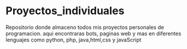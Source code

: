 # Proyectos_individuales
Repositorio donde almaceno todos mis proyectos personales de programacion. aqui encontraras bots, paginas web y mas en diferentes lenguajes como python, php, java,html,css y javaScript
